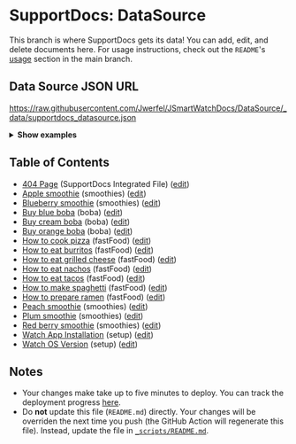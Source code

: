 # SupportDocs: DataSource
This branch is where SupportDocs gets its data! You can add, edit, and delete documents here. For usage instructions, check out the `README`'s [usage](https://github.com/aheze/SupportDocs#using-the-github-repo) section in the main branch.

## Data Source JSON URL
<a href="https://raw.githubusercontent.com/Jwerfel/JSmartWatchDocs/DataSource/_data/supportdocs_datasource.json">https://raw.githubusercontent.com/Jwerfel/JSmartWatchDocs/DataSource/_data/supportdocs_datasource.json</a>

<details>
<summary><strong>Show examples</strong></summary>

<hr>

### SwiftUI
```swift
struct SwiftUIExampleView_MinimalCode: View {
    let dataSource = URL(string: "https://raw.githubusercontent.com/Jwerfel/JSmartWatchDocs/DataSource/_data/supportdocs_datasource.json")!
    @State var supportDocsPresented = false
    
    var body: some View {
        Button("Present SupportDocs from SwiftUI!") { supportDocsPresented = true }
        .sheet(isPresented: $supportDocsPresented, content: {
            SupportDocsView(dataSource: dataSource, isPresented: $supportDocsPresented)
        })
    }
}
```

### UIKit
```swift
class UIKitExampleController_MinimalCode: UIViewController {
    /**
    Connect this inside the storyboard.
    
    This is just for demo purposes, so it's not connected yet.
    */
    @IBAction func presentButtonPressed(_ sender: Any) {
        let dataSource = URL(string: "https://raw.githubusercontent.com/Jwerfel/JSmartWatchDocs/DataSource/_data/supportdocs_datasource.json")!
    
        let supportDocsViewController = SupportDocsViewController(dataSource: dataSource)
        self.present(supportDocsViewController, animated: true, completion: nil)
    }
}
```

<hr>

</details>

## Table of Contents
- [404 Page](https://Jwerfel.github.io/JSmartWatchDocs/404) (SupportDocs Integrated File) ([edit](https://github.com/Jwerfel/JSmartWatchDocs/edit/DataSource/JSmartWatchDocs/404.md))
- [Apple smoothie](https://Jwerfel.github.io/JSmartWatchDocs/Sample-Smoothies/Apple) (smoothies) ([edit](https://github.com/Jwerfel/JSmartWatchDocs/edit/DataSource/Sample-Smoothies/Apple.md))
- [Blueberry smoothie](https://Jwerfel.github.io/JSmartWatchDocs/Sample-Smoothies/Blueberry) (smoothies) ([edit](https://github.com/Jwerfel/JSmartWatchDocs/edit/DataSource/Sample-Smoothies/Blueberry.md))
- [Buy blue boba](https://Jwerfel.github.io/JSmartWatchDocs/Sample-Boba/BuyBlueBoba) (boba) ([edit](https://github.com/Jwerfel/JSmartWatchDocs/edit/DataSource/Sample-Boba/BuyBlueBoba.md))
- [Buy cream boba](https://Jwerfel.github.io/JSmartWatchDocs/Sample-Boba/BuyCreamBoba) (boba) ([edit](https://github.com/Jwerfel/JSmartWatchDocs/edit/DataSource/Sample-Boba/BuyCreamBoba.md))
- [Buy orange boba](https://Jwerfel.github.io/JSmartWatchDocs/Sample-Boba/BuyOrangeBoba) (boba) ([edit](https://github.com/Jwerfel/JSmartWatchDocs/edit/DataSource/Sample-Boba/BuyOrangeBoba.md))
- [How to cook pizza](https://Jwerfel.github.io/JSmartWatchDocs/Sample-FastFood/HowToCookPizza) (fastFood) ([edit](https://github.com/Jwerfel/JSmartWatchDocs/edit/DataSource/Sample-FastFood/HowToCookPizza.md))
- [How to eat burritos](https://Jwerfel.github.io/JSmartWatchDocs/Sample-FastFood/HowToEatBurritos) (fastFood) ([edit](https://github.com/Jwerfel/JSmartWatchDocs/edit/DataSource/Sample-FastFood/HowToEatBurritos.md))
- [How to eat grilled cheese](https://Jwerfel.github.io/JSmartWatchDocs/Sample-FastFood/HowToEatGrilledCheese) (fastFood) ([edit](https://github.com/Jwerfel/JSmartWatchDocs/edit/DataSource/Sample-FastFood/HowToEatGrilledCheese.md))
- [How to eat nachos](https://Jwerfel.github.io/JSmartWatchDocs/Sample-FastFood/HowToEatNachos) (fastFood) ([edit](https://github.com/Jwerfel/JSmartWatchDocs/edit/DataSource/Sample-FastFood/HowToEatNachos.md))
- [How to eat tacos](https://Jwerfel.github.io/JSmartWatchDocs/Sample-FastFood/HowToEatTacos) (fastFood) ([edit](https://github.com/Jwerfel/JSmartWatchDocs/edit/DataSource/Sample-FastFood/HowToEatTacos.md))
- [How to make spaghetti](https://Jwerfel.github.io/JSmartWatchDocs/Sample-FastFood/HowToMakeSpaghetti) (fastFood) ([edit](https://github.com/Jwerfel/JSmartWatchDocs/edit/DataSource/Sample-FastFood/HowToMakeSpaghetti.md))
- [How to prepare ramen](https://Jwerfel.github.io/JSmartWatchDocs/Sample-FastFood/HowToPrepareRamen) (fastFood) ([edit](https://github.com/Jwerfel/JSmartWatchDocs/edit/DataSource/Sample-FastFood/HowToPrepareRamen.md))
- [Peach smoothie](https://Jwerfel.github.io/JSmartWatchDocs/Sample-Smoothies/Peach) (smoothies) ([edit](https://github.com/Jwerfel/JSmartWatchDocs/edit/DataSource/Sample-Smoothies/Peach.md))
- [Plum smoothie](https://Jwerfel.github.io/JSmartWatchDocs/Sample-Smoothies/Plum) (smoothies) ([edit](https://github.com/Jwerfel/JSmartWatchDocs/edit/DataSource/Sample-Smoothies/Plum.md))
- [Red berry smoothie](https://Jwerfel.github.io/JSmartWatchDocs/Sample-Smoothies/RedBerries) (smoothies) ([edit](https://github.com/Jwerfel/JSmartWatchDocs/edit/DataSource/Sample-Smoothies/RedBerries.md))
- [Watch App Installation](https://Jwerfel.github.io/JSmartWatchDocs/Setup/WatchAppInstall) (setup) ([edit](https://github.com/Jwerfel/JSmartWatchDocs/edit/DataSource/Setup/WatchAppInstall.md))
- [Watch OS Version](https://Jwerfel.github.io/JSmartWatchDocs/Setup/WatchOSVersion) (setup) ([edit](https://github.com/Jwerfel/JSmartWatchDocs/edit/DataSource/Setup/WatchOSVersion.md))


## Notes
- Your changes make take up to five minutes to deploy. You can track the deployment progress [here](https://github.com/Jwerfel/JSmartWatchDocs/deployments/activity_log?environment=github-pages).
- Do **not** update this file (`README.md`) directly. Your changes will be overriden the next time you push (the GitHub Action will regenerate this file). Instead, update the file in [`_scripts/README.md`](https://github.com/Jwerfel/JSmartWatchDocs/edit/DataSource/_scripts/README.md). 
